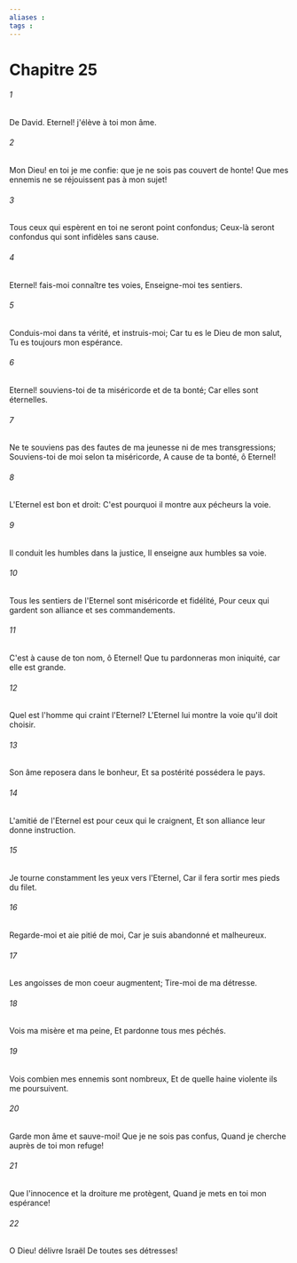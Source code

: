 ```yaml
---
aliases : 
tags : 
---
```


# Chapitre 25

###### 1
De David. Eternel! j'élève à toi mon âme.
###### 2
Mon Dieu! en toi je me confie: que je ne sois pas couvert de honte! Que mes ennemis ne se réjouissent pas à mon sujet!
###### 3
Tous ceux qui espèrent en toi ne seront point confondus; Ceux-là seront confondus qui sont infidèles sans cause.
###### 4
Eternel! fais-moi connaître tes voies, Enseigne-moi tes sentiers.
###### 5
Conduis-moi dans ta vérité, et instruis-moi; Car tu es le Dieu de mon salut, Tu es toujours mon espérance.
###### 6
Eternel! souviens-toi de ta miséricorde et de ta bonté; Car elles sont éternelles.
###### 7
Ne te souviens pas des fautes de ma jeunesse ni de mes transgressions; Souviens-toi de moi selon ta miséricorde, A cause de ta bonté, ô Eternel!
###### 8
L'Eternel est bon et droit: C'est pourquoi il montre aux pécheurs la voie.
###### 9
Il conduit les humbles dans la justice, Il enseigne aux humbles sa voie.
###### 10
Tous les sentiers de l'Eternel sont miséricorde et fidélité, Pour ceux qui gardent son alliance et ses commandements.
###### 11
C'est à cause de ton nom, ô Eternel! Que tu pardonneras mon iniquité, car elle est grande.
###### 12
Quel est l'homme qui craint l'Eternel? L'Eternel lui montre la voie qu'il doit choisir.
###### 13
Son âme reposera dans le bonheur, Et sa postérité possédera le pays.
###### 14
L'amitié de l'Eternel est pour ceux qui le craignent, Et son alliance leur donne instruction.
###### 15
Je tourne constamment les yeux vers l'Eternel, Car il fera sortir mes pieds du filet.
###### 16
Regarde-moi et aie pitié de moi, Car je suis abandonné et malheureux.
###### 17
Les angoisses de mon coeur augmentent; Tire-moi de ma détresse.
###### 18
Vois ma misère et ma peine, Et pardonne tous mes péchés.
###### 19
Vois combien mes ennemis sont nombreux, Et de quelle haine violente ils me poursuivent.
###### 20
Garde mon âme et sauve-moi! Que je ne sois pas confus, Quand je cherche auprès de toi mon refuge!
###### 21
Que l'innocence et la droiture me protègent, Quand je mets en toi mon espérance!
###### 22
O Dieu! délivre Israël De toutes ses détresses!
